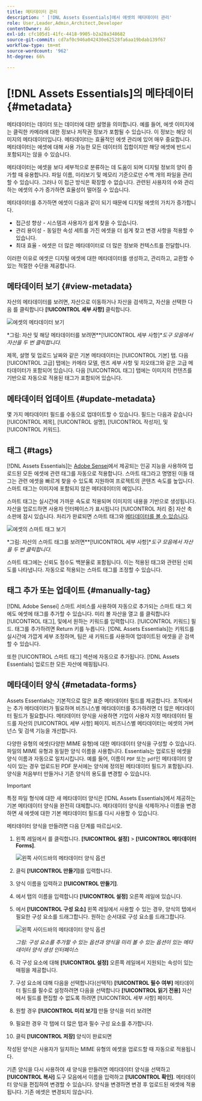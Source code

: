 ```yaml
---
title: 메타데이터 관리
description: ' [!DNL Assets Essentials]에서 에셋의 메타데이터 관리'
role: User,Leader,Admin,Architect,Developer
contentOwner: AG
exl-id: cfc105d1-41fc-4418-9905-b2a28a348682
source-git-commit: cd7af0c946a042430e62528fa6aa19bdab139f67
workflow-type: tm+mt
source-wordcount: '962'
ht-degree: 66%

---
```


# [!DNL Assets Essentials]의 메타데이터 {#metadata}

메타데이터는 데이터 또는 데이터에 대한 설명을 의미합니다. 예를 들어, 에셋 이미지에는 클릭한 카메라에 대한 정보나 저작권 정보가 포함될 수 있습니다. 이 정보는 해당 이미지의 메타데이터입니다. 메타데이터는 효율적인 에셋 관리에 있어 매우 중요합니다. 메타데이터는 에셋에 대해 사용 가능한 모든 데이터의 집합이지만 해당 에셋에 반드시 포함되지는 않을 수 있습니다.

메타데이터는 에셋을 보다 세부적으로 분류하는 데 도움이 되며 디지털 정보의 양이 증가할 때 유용합니다. 파일 이름, 미리보기 및 메모리 기준으로만 수백 개의 파일을 관리할 수 있습니다. 그러나 이 접근 방식은 확장할 수 없습니다. 관련된 사용자의 수와 관리하는 에셋의 수가 증가하면 효율성이 떨어질 수 있습니다.

메타데이터를 추가하면 에셋이 다음과 같이 되기 때문에 디지털 에셋의 가치가 증가합니다.

* 접근성 향상 - 시스템과 사용자가 쉽게 찾을 수 있습니다.
* 관리 용이성 - 동일한 속성 세트를 가진 에셋을 더 쉽게 찾고 변경 사항을 적용할 수 있습니다.
* 최대 효율 - 에셋은 더 많은 메타데이터로 더 많은 정보와 컨텍스트를 전달합니다.

이러한 이유로 에셋은 디지털 에셋에 대한 메타데이터를 생성하고, 관리하고, 교환할 수 있는 적절한 수단을 제공합니다.

## 메타데이터 보기 {#view-metadata}

자산의 메타데이터를 보려면, 자산으로 이동하거나 자산을 검색하고, 자산을 선택한 다음 를 클릭합니다 **[!UICONTROL 세부 사항]** 클릭합니다.

![에셋의 메타데이터 보기](assets/metadata-view1.png)

*그림: 자산 및 해당 메타데이터를 보려면&#x200B;**[!UICONTROL 세부 사항]**도구 모음에서 자산을 두 번 클릭합니다.*

제목, 설명 및 업로드 날짜와 같은 기본 메타데이터는 [!UICONTROL 기본] 탭. 다음 [!UICONTROL 고급] 탭에는 카메라 모델, 렌즈 세부 사항 및 지오태그와 같은 고급 메타데이터가 포함되어 있습니다. 다음 [!UICONTROL 태그] 탭에는 이미지의 컨텐츠를 기반으로 자동으로 적용된 태그가 포함되어 있습니다.

## 메타데이터 업데이트 {#update-metadata}

몇 가지 메타데이터 필드를 수동으로 업데이트할 수 있습니다. 필드는 다음과 같습니다 [!UICONTROL 제목], [!UICONTROL 설명], [!UICONTROL 작성자], 및 [!UICONTROL 키워드].

## 태그 {#tags}

[!DNL Assets Essentials]는 [Adobe Sensei](https://www.adobe.com/kr/sensei.html)에서 제공되는 인공 지능을 사용하여 업로드된 모든 에셋에 관련 태그를 자동으로 적용합니다. 스마트 태그라고 명명된 이들 태그는 관련 에셋을 빠르게 찾을 수 있도록 지원하여 프로젝트의 콘텐츠 속도를 높입니다. 스마트 태그는 이미지에 포함되지 않은 메타데이터의 예입니다.

스마트 태그는 실시간에 가까운 속도로 적용되며 이미지의 내용을 기반으로 생성됩니다. 자산을 업로드하면 사용자 인터페이스가 표시됩니다 [!UICONTROL 처리 중] 자산 축소판에 잠시 있습니다. 처리가 완료되면 스마트 태그와 [메타데이터를 볼 수 있습니다](#view-metadata).

![에셋의 스마트 태그 보기](assets/metadata-view-tags.png)

*그림: 자산의 스마트 태그를 보려면&#x200B;**[!UICONTROL 세부 사항]**도구 모음에서 자산을 두 번 클릭합니다.*

스마트 태그에는 신뢰도 점수도 백분율로 포함됩니다. 이는 적용된 태그와 관련된 신뢰도를 나타냅니다. 자동으로 적용되는 스마트 태그를 조정할 수 있습니다.

## 태그 추가 또는 업데이트 {#manually-tag}

[!DNL Adobe Sensei] 스마트 서비스를 사용하여 자동으로 추가되는 스마트 태그 외에도 에셋에 태그를 추가할 수 있습니다. 미리 볼 자산을 열고 를 클릭합니다 [!UICONTROL 태그], 및에서 원하는 키워드를 입력합니다. [!UICONTROL 키워드] 필드. 태그를 추가하려면 Return 키를 누릅니다. [!DNL Assets Essentials]는 키워드를 실시간에 가깝게 세부 조정하며, 팀은 새 키워드를 사용하여 업데이트된 에셋을 곧 검색할 수 있습니다.

또한 [!UICONTROL 스마트 태그] 섹션에 자동으로 추가됩니다. [!DNL Assets Essentials] 업로드한 모든 자산에 매핑됩니다.

## 메타데이터 양식 {#metadata-forms}

Assets Essentials는 기본적으로 많은 표준 메타데이터 필드를 제공합니다. 조직에서는 추가 메타데이터가 필요하며 비즈니스별 메타데이터를 추가하려면 더 많은 메타데이터 필드가 필요합니다. 메타데이터 양식을 사용하면 기업이 사용자 지정 메타데이터 필드를 자산의 [!UICONTROL 세부 사항] 페이지. 비즈니스별 메타데이터는 에셋의 거버넌스 및 검색 기능을 개선합니다.

다양한 유형의 에셋(다양한 MIME 유형)에 대한 메타데이터 양식을 구성할 수 있습니다. 파일의 MIME 유형과 동일한 양식 이름을 사용합니다. Essentials는 업로드된 에셋을 양식 이름과 자동으로 일치시킵니다. 예를 들어, 이름이 `PDF` 또는 `pdf`인 메타데이터 양식이 있는 경우 업로드된 PDF 문서에는 양식에 정의된 메타데이터 필드가 포함됩니다. 양식을 처음부터 만들거나 기존 양식의 용도를 변경할 수 있습니다.

>[!IMPORTANT]
>
>특정 파일 형식에 대한 새 메타데이터 양식은 [!DNL Assets Essentials]에서 제공하는 기본 메타데이터 양식을 완전히 대체합니다. 메타데이터 양식을 삭제하거나 이름을 변경하면 새 에셋에 대한 기본 메타데이터 필드를 다시 사용할 수 있습니다.

메타데이터 양식을 만들려면 다음 단계를 따르십시오.

1. 왼쪽 레일에서 를 클릭합니다. **[!UICONTROL 설정]** > **[!UICONTROL 메타데이터 Forms]**.

   ![왼쪽 사이드바의 메타데이터 양식 옵션](assets/metadata-forms-sidebar.png)

1. 클릭 **[!UICONTROL 만들기]**&#x200B;를 입력합니다.
1. 양식 이름을 입력하고 **[!UICONTROL 만들기]**.
1. 에서 탭의 이름을 입력합니다 **[!UICONTROL 설정]** 오른쪽 레일에 있습니다.
1. 에서 **[!UICONTROL 구성 요소]** 왼쪽 레일에서 사용할 수 있는 경우, 양식의 탭에서 필요한 구성 요소를 드래그합니다. 원하는 순서대로 구성 요소를 드래그합니다.

   ![왼쪽 사이드바의 메타데이터 양식 옵션](assets/metadata-form-new.png)

   *그림: 구성 요소를 추가할 수 있는 옵션과 양식을 미리 볼 수 있는 옵션이 있는 메타데이터 양식 생성 인터페이스*

1. 각 구성 요소에 대해 **[!UICONTROL 설정]** 오른쪽 레일에서 지원되는 속성이 있는 매핑을 제공합니다.
1. 구성 요소에 대해 다음을 선택합니다(선택적) **[!UICONTROL 필수 여부]** 메타데이터 필드를 필수로 설정하려면 다음을 선택합니다 **[!UICONTROL 읽기 전용]** 자산에서 필드를 편집할 수 없도록 하려면 [!UICONTROL 세부 사항] 페이지.
1. 원할 경우 **[!UICONTROL 미리 보기]** 만들 양식을 미리 보려면
1. 필요한 경우 각 탭에 더 많은 탭과 필수 구성 요소를 추가합니다.
1. 클릭 **[!UICONTROL 저장]** 양식이 완료되면

작성된 양식은 사용자가 일치하는 MIME 유형의 에셋을 업로드할 때 자동으로 적용됩니다.

기존 양식을 다시 사용하여 새 양식을 만들려면 메타데이터 양식을 선택하고 **[!UICONTROL 복사]** 도구 모음에서 이름을 입력하고 **[!UICONTROL 확인]**. 메타데이터 양식을 편집하여 변경할 수 있습니다. 양식을 변경하면 변경 후 업로드된 에셋에 적용됩니다. 기존 에셋은 변경되지 않습니다.

<!-- TBD: Cannot create a form using the second option. Documenting only the first option for now.
To reuse an existing form to create a new form, do one of these:

* Select a metadata form and click **[!UICONTROL Copy]** from the toolbar, provide a name, and click **[!UICONTROL Confirm]**.

* Click **[!UICONTROL Create]**, select **[!UICONTROL Use existing form structure as template]** option, and select an existing form. 
-->

<!-- TBD: Queries for PM and engg.

Can we edit the existing metadata in any form?

How to moderate smart tags?

Allow or deny list for smart tags?

What about Tags displayed just above Smart Tags in the UI?

Is there a detailed metadata tab. Where do the other details of an asset go?

How can one search based strictly on the metadata. Similar to AEM Assets GQL queries.
-->

<!-- TBD: Link to related articles if any.

>[!MORELIKETHIS]
>
>* [Search assets](search.md).
-->
